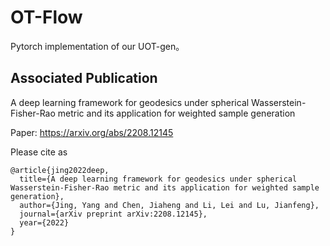 # OT-Flow
Pytorch implementation of our UOT-gen。

## Associated Publication

A deep learning framework for geodesics under spherical Wasserstein-Fisher-Rao metric and its application for weighted sample generation

Paper: https://arxiv.org/abs/2208.12145

Please cite as
    
    @article{jing2022deep,
      title={A deep learning framework for geodesics under spherical Wasserstein-Fisher-Rao metric and its application for weighted sample generation},
      author={Jing, Yang and Chen, Jiaheng and Li, Lei and Lu, Jianfeng},
      journal={arXiv preprint arXiv:2208.12145},
      year={2022}
    }



